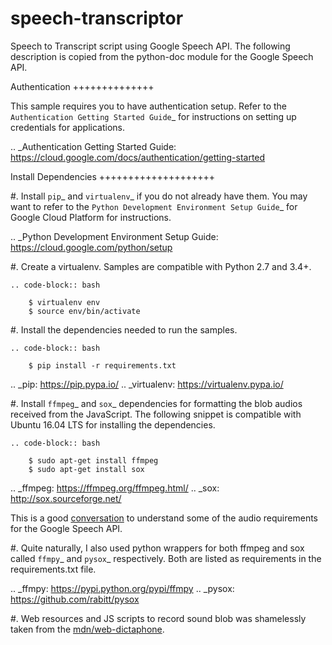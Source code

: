 # speech-transcriptor 
Speech to Transcript script using Google Speech API. The following description is copied from the python-doc module for the Google Speech API. 

Authentication
++++++++++++++

This sample requires you to have authentication setup. Refer to the
`Authentication Getting Started Guide`_ for instructions on setting up
credentials for applications.

.. _Authentication Getting Started Guide:
    https://cloud.google.com/docs/authentication/getting-started

Install Dependencies
++++++++++++++++++++

#. Install `pip`_ and `virtualenv`_ if you do not already have them. You may want to refer to the `Python Development Environment Setup Guide`_ for Google Cloud Platform for instructions.

 .. _Python Development Environment Setup Guide:
     https://cloud.google.com/python/setup

#. Create a virtualenv. Samples are compatible with Python 2.7 and 3.4+.

    .. code-block:: bash

        $ virtualenv env
        $ source env/bin/activate

#. Install the dependencies needed to run the samples.

    .. code-block:: bash

        $ pip install -r requirements.txt

.. _pip: https://pip.pypa.io/
.. _virtualenv: https://virtualenv.pypa.io/

#. Install `ffmpeg`_ and `sox`_ dependencies for formatting the blob audios received from the JavaScript. The following snippet is compatible with Ubuntu 16.04 LTS for installing the dependencies. 

    .. code-block:: bash

        $ sudo apt-get install ffmpeg
        $ sudo apt-get install sox

.. _ffmpeg: https://ffmpeg.org/ffmpeg.html/
.. _sox: http://sox.sourceforge.net/

This is a good [conversation](https://groups.google.com/forum/#!topic/cloud-speech-discuss/tbQHoaTTNH8) to understand some of the audio requirements for the Google Speech API. 

#. Quite naturally, I also used python wrappers for both ffmpeg and sox called `ffmpy`_ and `pysox`_ respectively. Both are listed as requirements in the requirements.txt file.

.. _ffmpy: https://pypi.python.org/pypi/ffmpy
.. _pysox: https://github.com/rabitt/pysox

#. Web resources and JS scripts to record sound blob was shamelessly taken from the [mdn/web-dictaphone](https://github.com/mdn/web-dictaphone).
